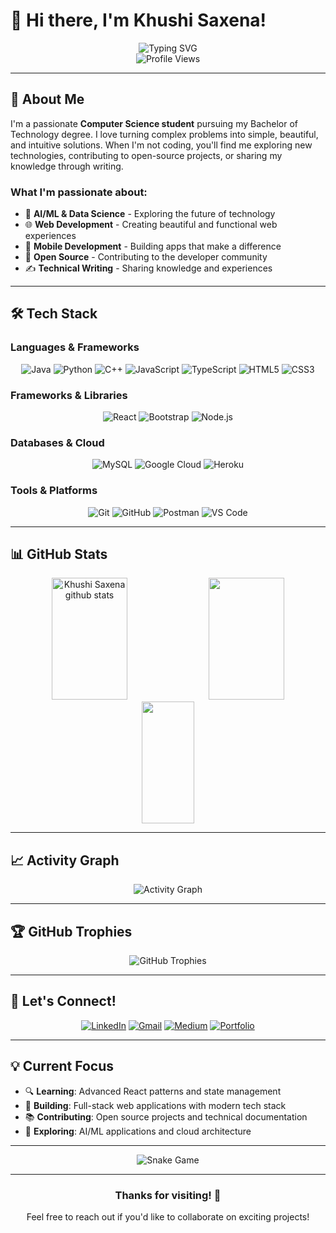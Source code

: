# 👋 Hi there, I'm Khushi Saxena!

<div align="center">
  <img src="https://readme-typing-svg.herokuapp.com?font=Fira+Code&weight=500&size=28&pause=1000&color=8B5CF6&center=true&vCenter=true&width=435&lines=Computer+Science+Student;Tech+Enthusiast;Problem+Solver;Creative+Developer" alt="Typing SVG" />
</div>

<div align="center">
  <img src="https://komarev.com/ghpvc/?username=khushi-saxena&style=flat-square&color=blue" alt="Profile Views" />
</div>

---

## 🚀 About Me

I'm a passionate **Computer Science student** pursuing my Bachelor of Technology degree. I love turning complex problems into simple, beautiful, and intuitive solutions. When I'm not coding, you'll find me exploring new technologies, contributing to open-source projects, or sharing my knowledge through writing.

### What I'm passionate about:
- 🤖 **AI/ML & Data Science** - Exploring the future of technology
- 🌐 **Web Development** - Creating beautiful and functional web experiences
- 📱 **Mobile Development** - Building apps that make a difference
- 🔧 **Open Source** - Contributing to the developer community
- ✍️ **Technical Writing** - Sharing knowledge and experiences

---

## 🛠️ Tech Stack

### **Languages & Frameworks**
<div align="center">
  
![Java](https://img.shields.io/badge/Java-ED8B00?style=for-the-badge&logo=openjdk&logoColor=white)
![Python](https://img.shields.io/badge/Python-3776AB?style=for-the-badge&logo=python&logoColor=white)
![C++](https://img.shields.io/badge/C%2B%2B-00599C?style=for-the-badge&logo=c%2B%2B&logoColor=white)
![JavaScript](https://img.shields.io/badge/JavaScript-F7DF1E?style=for-the-badge&logo=javascript&logoColor=black)
![TypeScript](https://img.shields.io/badge/TypeScript-007ACC?style=for-the-badge&logo=typescript&logoColor=white)
![HTML5](https://img.shields.io/badge/HTML5-E34F26?style=for-the-badge&logo=html5&logoColor=white)
![CSS3](https://img.shields.io/badge/CSS3-1572B6?style=for-the-badge&logo=css3&logoColor=white)

</div>

### **Frameworks & Libraries**
<div align="center">

![React](https://img.shields.io/badge/React-20232A?style=for-the-badge&logo=react&logoColor=61DAFB)
![Bootstrap](https://img.shields.io/badge/Bootstrap-563D7C?style=for-the-badge&logo=bootstrap&logoColor=white)
![Node.js](https://img.shields.io/badge/Node.js-43853D?style=for-the-badge&logo=node.js&logoColor=white)

</div>

### **Databases & Cloud**
<div align="center">

![MySQL](https://img.shields.io/badge/MySQL-00000F?style=for-the-badge&logo=mysql&logoColor=white)
![Google Cloud](https://img.shields.io/badge/Google_Cloud-4285F4?style=for-the-badge&logo=google-cloud&logoColor=white)
![Heroku](https://img.shields.io/badge/Heroku-430098?style=for-the-badge&logo=heroku&logoColor=white)

</div>

### **Tools & Platforms**
<div align="center">

![Git](https://img.shields.io/badge/Git-F05032?style=for-the-badge&logo=git&logoColor=white)
![GitHub](https://img.shields.io/badge/GitHub-100000?style=for-the-badge&logo=github&logoColor=white)
![Postman](https://img.shields.io/badge/Postman-FF6C37?style=for-the-badge&logo=postman&logoColor=white)
![VS Code](https://img.shields.io/badge/VS_Code-007ACC?style=for-the-badge&logo=visual-studio-code&logoColor=white)

</div>

---

## 📊 GitHub Stats

<div align="center">
  <img width="49%" height="195px" src="https://github-readme-stats.vercel.app/api?username=khushi-saxena&show_icons=true&count_private=true&hide_border=true&title_color=8B5CF6&icon_color=8B5CF6&text_color=c9d1d9&bg_color=0d1117" alt="Khushi Saxena github stats" /> 
  <img width="49%" height="195px" src="https://github-readme-streak-stats.herokuapp.com/?user=khushi-saxena&theme=tokyonight&hide_border=true" />
</div>

<div align="center">
  <img width="41%" height="195px" src="https://github-readme-stats.vercel.app/api/top-langs/?username=khushi-saxena&layout=compact&hide_border=true&title_color=8B5CF6&text_color=c9d1d9&bg_color=0d1117" />
</div>

---

## 📈 Activity Graph

<div align="center">
  <img src="https://github-readme-activity-graph.vercel.app/graph?username=khushi-saxena&theme=dracula&hide_border=true&bg_color=0d1117&color=c9d1d9&line=8B5CF6&point=c9d1d9" alt="Activity Graph" />
</div>

---

## 🏆 GitHub Trophies

<div align="center">
  <img src="https://github-profile-trophy.vercel.app/?username=khushi-saxena&theme=radical&no-frame=false&no-bg=true&margin-w=4" alt="GitHub Trophies" />
</div>

---

## 🤝 Let's Connect!

<div align="center">
  
[![LinkedIn](https://img.shields.io/badge/LinkedIn-0077B5?style=for-the-badge&logo=linkedin&logoColor=white)](https://www.linkedin.com/in/khushi-saxena/)
[![Gmail](https://img.shields.io/badge/Gmail-D14836?style=for-the-badge&logo=gmail&logoColor=white)](mailto:khushisaxena123123@gmail.com)
[![Medium](https://img.shields.io/badge/Medium-12100E?style=for-the-badge&logo=medium&logoColor=white)](https://khushi-saxena.medium.com/)
[![Portfolio](https://img.shields.io/badge/Portfolio-FF5722?style=for-the-badge&logo=todoist&logoColor=white)](https://khushi-saxena.github.io/portfolio/#/)

</div>

---

## 💡 Current Focus

- 🔍 **Learning**: Advanced React patterns and state management
- 🎯 **Building**: Full-stack web applications with modern tech stack
- 📚 **Contributing**: Open source projects and technical documentation
- 🚀 **Exploring**: AI/ML applications and cloud architecture

---

<div align="center">
  <img src="https://github.com/khushi-saxena/khushi-saxena/blob/output/github-contribution-grid-snake-dark.svg" alt="Snake Game" />
</div>

<!-- 
To enable the snake animation, you need to:
1. Create a .github/workflows/snake.yml file in your repository
2. Add the following content to snake.yml:

name: Generate Snake

on:
  schedule:
    - cron: "0 */12 * * *"
  workflow_dispatch:

jobs:
  build:
    runs-on: ubuntu-latest
    steps:
      - uses: actions/checkout@v2
      
      - uses: Platane/snk@master
        id: snake-gif
        with:
          github_user_name: khushi-saxena
          svg_out_path: dist/github-contribution-grid-snake-dark.svg
          snake_color: 'blue'

      - uses: crazy-max/ghaction-github-pages@v2.1.3
        with:
          target_branch: output
          build_dir: dist
        env:
          GITHUB_TOKEN: ${{ secrets.GITHUB_TOKEN }}
-->

---

<div align="center">
  <h3>Thanks for visiting! 👋</h3>
  <p>Feel free to reach out if you'd like to collaborate on exciting projects!</p>
</div>

